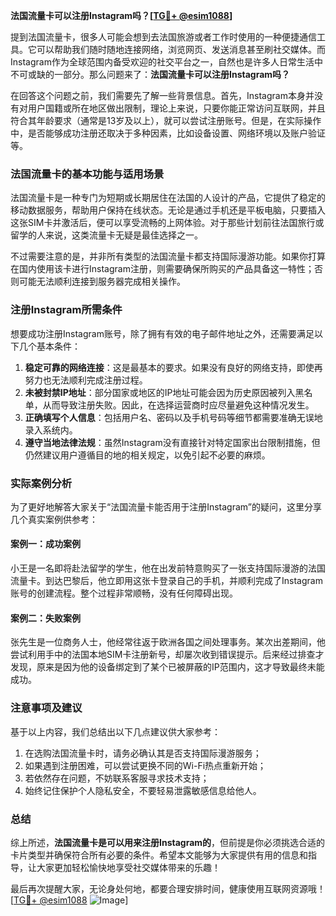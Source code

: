 **法国流量卡可以注册Instagram吗？[[TG💪+ @esim1088](https://t.me/s/esim1088)]**

提到法国流量卡，很多人可能会想到去法国旅游或者工作时使用的一种便捷通信工具。它可以帮助我们随时随地连接网络，浏览网页、发送消息甚至刷社交媒体。而Instagram作为全球范围内备受欢迎的社交平台之一，自然也是许多人日常生活中不可或缺的一部分。那么问题来了：**法国流量卡可以注册Instagram吗？**

在回答这个问题之前，我们需要先了解一些背景信息。首先，Instagram本身并没有对用户国籍或所在地区做出限制，理论上来说，只要你能正常访问互联网，并且符合其年龄要求（通常是13岁及以上），就可以尝试注册账号。但是，在实际操作中，是否能够成功注册还取决于多种因素，比如设备设置、网络环境以及账户验证等。

### 法国流量卡的基本功能与适用场景

法国流量卡是一种专门为短期或长期居住在法国的人设计的产品，它提供了稳定的移动数据服务，帮助用户保持在线状态。无论是通过手机还是平板电脑，只要插入这张SIM卡并激活后，便可以享受流畅的上网体验。对于那些计划前往法国旅行或留学的人来说，这类流量卡无疑是最佳选择之一。

不过需要注意的是，并非所有类型的法国流量卡都支持国际漫游功能。如果你打算在国内使用该卡进行Instagram注册，则需要确保所购买的产品具备这一特性；否则可能无法顺利连接到服务器完成相关操作。

### 注册Instagram所需条件

想要成功注册Instagram账号，除了拥有有效的电子邮件地址之外，还需要满足以下几个基本条件：

1. **稳定可靠的网络连接**：这是最基本的要求。如果没有良好的网络支持，即使再努力也无法顺利完成注册过程。
2. **未被封禁IP地址**：部分国家或地区的IP地址可能会因为历史原因被列入黑名单，从而导致注册失败。因此，在选择运营商时应尽量避免这种情况发生。
3. **正确填写个人信息**：包括用户名、密码以及手机号码等细节都需要准确无误地录入系统内。
4. **遵守当地法律法规**：虽然Instagram没有直接针对特定国家出台限制措施，但仍然建议用户遵循目的地的相关规定，以免引起不必要的麻烦。

### 实际案例分析

为了更好地解答大家关于“法国流量卡能否用于注册Instagram”的疑问，这里分享几个真实案例供参考：

#### 案例一：成功案例
小王是一名即将赴法留学的学生，他在出发前特意购买了一张支持国际漫游的法国流量卡。到达巴黎后，他立即用这张卡登录自己的手机，并顺利完成了Instagram账号的创建流程。整个过程非常顺畅，没有任何障碍出现。

#### 案例二：失败案例
张先生是一位商务人士，他经常往返于欧洲各国之间处理事务。某次出差期间，他尝试利用手中的法国本地SIM卡注册新号，却屡次收到错误提示。后来经过排查才发现，原来是因为他的设备绑定到了某个已被屏蔽的IP范围内，这才导致最终未能成功。

### 注意事项及建议

基于以上内容，我们总结出以下几点建议供大家参考：

1. 在选购法国流量卡时，请务必确认其是否支持国际漫游服务；
2. 如果遇到注册困难，可以尝试更换不同的Wi-Fi热点重新开始；
3. 若依然存在问题，不妨联系客服寻求技术支持；
4. 始终记住保护个人隐私安全，不要轻易泄露敏感信息给他人。

### 总结

综上所述，**法国流量卡是可以用来注册Instagram的**，但前提是你必须挑选合适的卡片类型并确保符合所有必要的条件。希望本文能够为大家提供有用的信息和指导，让大家更加轻松愉快地享受社交媒体带来的乐趣！

最后再次提醒大家，无论身处何地，都要合理安排时间，健康使用互联网资源哦！[[TG💪+ @esim1088](https://t.me/s/esim1088) ![Image](https://i.postimg.cc/4NQfJmqS/Snipaste-2025-05-13-00-14-12.png)]